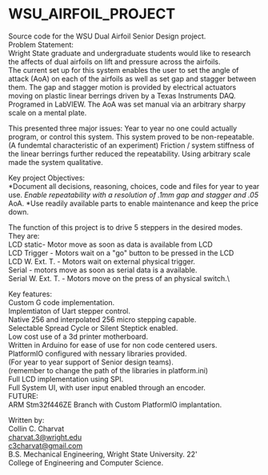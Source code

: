 # WSU_AIRFOIL_PROJECT
Source code for the WSU Dual Airfoil Senior Design project.\
Problem Statement:\
Wright State graduate and undergraduate students would like to research\
the affects of dual airfoils on lift and pressure across the airfoils.\
The current set up for this system enables the user to set the angle
of attack (AoA) on each of the airfoils as well as set gap and stagger between them.
The gap and stagger motion is provided by electrical actuators moving on plastic 
linear berrings driven by a Texas Instruments DAQ. Programed in LabVIEW.
The AoA was set manual via an arbitrary sharpy scale on a mental plate.

This presented three major issues:
Year to year no one could actually program, or control this system.
This system proved to be non-repeatable. (A fundemtal characteristic of an experiment)
Friction / system stiffness of the linear berrings further reduced the repeatability.
Using arbitrary scale made the system qualitative.

Key project Objectives:\
*Document all decisions, reasoning, choices, code and files for year to year use.
*Enable repeatability with a resolution of .1mm gap and stagger and .05* AoA.
*Use readily available parts to enable maintenance and keep the price down.

The function of this project is to drive 5 steppers in the desired modes.\
They are:\
LCD static- Motor move as soon as data is available from LCD\
LCD Trigger - Motors wait on a "go" button to be pressed in the LCD\
LCD W. Ext. T. - Motors wait on external physical trigger.\
Serial - motors move as soon as serial data is a available.\
Serial W. Ext. T. - Motors move on the press of an physical switch.\


Key features:\
Custom G code implementation.\
Implemtiaton of Uart stepper control.\
Native 256 and interpolated 256 micro stepping capable.\
Selectable Spread Cycle or Silent Steptick enabled.\
Low cost use of a 3d printer motherboard.\
Written in Arduino for ease of use for non code centered users.\
PlatformIO configured with nessary libraries provided.\
(For year to year support of Senior design teams).\
(remember to change the path of the libraries in platform.ini)\
Full LCD implementation using SPI.\
Full System UI, with user input enabled through an encoder.\
FUTURE:\
ARM Stm32f446ZE Branch with Custom PlatformIO implantation.

Written by:\
Collin C. Charvat\
charvat.3@wright.edu\
c3charvat@gmail.com\
B.S. Mechanical Engineering, Wright State University. 22'\
College of Engineering and Computer Science.
